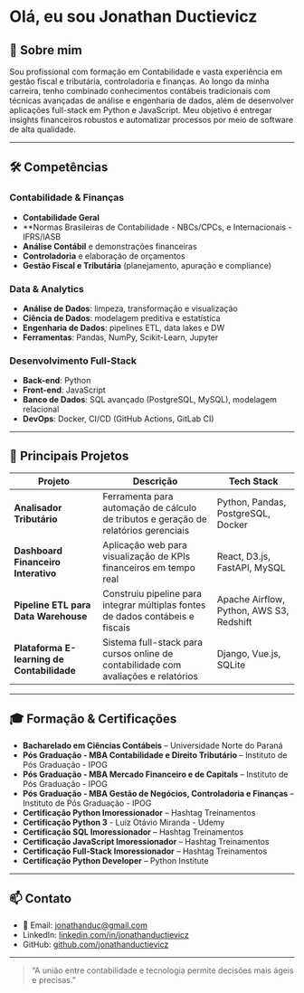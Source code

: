 # Olá, eu sou Jonathan Ductievicz

## 📖 Sobre mim
Sou profissional com formação em Contabilidade e vasta experiência em gestão fiscal e tributária, controladoria e finanças.
Ao longo da minha carreira, tenho combinado conhecimentos contábeis tradicionais com técnicas avançadas de análise e engenharia de dados,
além de desenvolver aplicações full-stack em Python e JavaScript. Meu objetivo é entregar insights financeiros robustos e automatizar
processos por meio de software de alta qualidade.

---

## 🛠️ Competências

### Contabilidade & Finanças
- **Contabilidade Geral**
- **Normas Brasileiras de Contabilidade - NBCs/CPCs, e Internacionais - IFRS/IASB     
- **Análise Contábil** e demonstrações financeiras  
- **Controladoria** e elaboração de orçamentos  
- **Gestão Fiscal e Tributária** (planejamento, apuração e compliance)  

### Data & Analytics
- **Análise de Dados**: limpeza, transformação e visualização  
- **Ciência de Dados**: modelagem preditiva e estatística  
- **Engenharia de Dados**: pipelines ETL, data lakes e DW  
- **Ferramentas**: Pandas, NumPy, Scikit-Learn, Jupyter  

### Desenvolvimento Full-Stack
- **Back-end**: Python  
- **Front-end**: JavaScript  
- **Banco de Dados**: SQL avançado (PostgreSQL, MySQL), modelagem relacional  
- **DevOps**: Docker, CI/CD (GitHub Actions, GitLab CI)  

---

## 🚀 Principais Projetos

| Projeto                                    | Descrição                                                                                 | Tech Stack                                |
|--------------------------------------------|-------------------------------------------------------------------------------------------|-------------------------------------------|
| **Analisador Tributário**                  | Ferramenta para automação de cálculo de tributos e geração de relatórios gerenciais       | Python, Pandas, PostgreSQL, Docker        |
| **Dashboard Financeiro Interativo**        | Aplicação web para visualização de KPIs financeiros em tempo real                         | React, D3.js, FastAPI, MySQL              |
| **Pipeline ETL para Data Warehouse**       | Construiu pipeline para integrar múltiplas fontes de dados contábeis e fiscais             | Apache Airflow, Python, AWS S3, Redshift  |
| **Plataforma E-learning de Contabilidade** | Sistema full-stack para cursos online de contabilidade com avaliações e relatórios        | Django, Vue.js, SQLite                    |

---

## 🎓 Formação & Certificações

- **Bacharelado em Ciências Contábeis** – Universidade Norte do Paraná  
- **Pós Graduação - MBA Contabilidade e Direito Tributário** – Instituto de Pós Graduação - IPOG
- **Pós Graduação - MBA Mercado Financeiro e de Capitals** – Instituto de Pós Graduação - IPOG
- **Pós Graduação - MBA Gestão de Negócios, Controladoria e Finanças** – Instituto de Pós Graduação - IPOG
- **Certificação Python Imoressionador** – Hashtag Treinamentos
- **Certificação Python 3** - Luiz Otávio Miranda - Udemy
- **Certificação SQL Imoressionador** – Hashtag Treinamentos
- **Certificação JavaScript Imoressionador** – Hashtag Treinamentos
- **Certificação Full-Stack Imoressionador** – Hashtag Treinamentos
- **Certificação Python Developer** – Python Institute  

---

## 📫 Contato

- 📧 Email: jonathanduc@gmail.com  
- LinkedIn: [linkedin.com/in/jonathanductievicz](https://linkedin.com/in/jonathanductievicz)  
- GitHub: [github.com/jonathanductievicz](https://github.com/jonathanductievicz)

---

> “A união entre contabilidade e tecnologia permite decisões mais ágeis e precisas.”  


